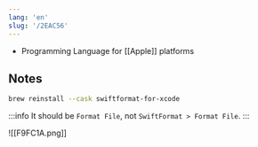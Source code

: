 ```yaml
---
lang: 'en'
slug: '/2EAC56'
---
```


- Programming Language for [[Apple]] platforms

## Notes

```bash
brew reinstall --cask swiftformat-for-xcode
```

:::info
It should be `Format File`, not `SwiftFormat > Format File`.
:::

![[F9FC1A.png]]
